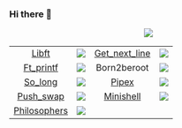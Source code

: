 ### Hi there 👋

<p align="center">
  <a href="https://profile.intra.42.fr/">
    <img src="https://badge42.herokuapp.com/api/stats/ghumbert?darkmode=true&privacyEmail=true"/>
  </a>
</p>
<td>
    <table align="center">
        <tr>
                <td style="text-align:center;"><a href=https://github.com/EgorMazkov/libft>Libft</a></td> <td> <img src="https://badge42.herokuapp.com/api/project/ghumbert/Libft"> </td>
                <td style="text-align:center;"><a href=https://github.com/EgorMazkov/gnl>Get_next_line</a></td> <td> <img src="https://badge42.herokuapp.com/api/project/ghumbert/get_next_line"> </td>
        </tr>
        <tr>
             <td style="text-align:center;"><a href=https://github.com/EgorMazkov/printf>Ft_printf</a></td> <td> <img src="https://badge42.herokuapp.com/api/project/ghumbert/ft_printf"> </td>
             <td style="text-align:center;">Born2beroot</td> <td> <img src="https://badge42.herokuapp.com/api/project/ghumbert/Born2beroot"> </td>
        </tr>
        <tr>
            <td style="text-align:center;"><a href=https://github.com/EgorMazkov/so_long>So_long</a></td> <td> <img src="https://badge42.herokuapp.com/api/project/ghumbert/so_long"> </td>
            <td style="text-align:center;"><a href=https://github.com/EgorMazkov/pipex>Pipex</a></td> <td> <img src="https://badge42.herokuapp.com/api/project/ghumbert/pipex"> </td>
        </tr>
        <tr>
            <td style="text-align:center;"><a href=https://github.com/EgorMazkov/push_swap>Push_swap</a></td> <td> <img src="https://badge42.herokuapp.com/api/project/ghumbert/push_swap"> </td>
             <td style="text-align:center;"><a href=https://github.com/EgorMazkov/minishell>Minishell</a></td> <td> <img src="https://badge42.herokuapp.com/api/project/ghumbert/minishell"> </td>
        </tr>
        <tr>
        <td style="text-align:center;"><a href=https://github.com/EgorMazkov/philosophers>Philosophers</a></td> <td> <img src="https://badge42.herokuapp.com/api/project/ghumbert/Philosophers"> </td>
        <td style="text-align:center;"></td> <td></td>
        </tr>
    </table>
</td>